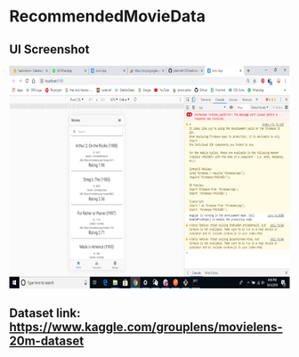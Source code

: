 # RecommendedMovieData

## UI Screenshot
<img src="https://github.com/amanBhawsar/HackIndore2.0_LavaBlooded/blob/master/WebView.jpeg" width="600" height="400" />

## Dataset link: https://www.kaggle.com/grouplens/movielens-20m-dataset 
